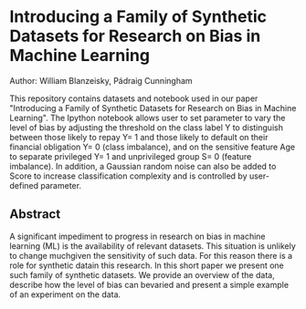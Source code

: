 # Introducing a Family of Synthetic Datasets for Research on Bias in Machine Learning

Author: William Blanzeisky, Pádraig Cunningham

This repository contains datasets and notebook used in our paper "Introducing a Family of Synthetic Datasets for Research on Bias in Machine Learning". The Ipython notebook allows user to set parameter to vary the level of bias by adjusting the threshold on the class label Y to distinguish between those likely to repay Y= 1 and those likely to default on their financial obligation Y= 0 (class imbalance), and on the sensitive feature Age to separate privileged Y= 1 and unprivileged group S= 0 (feature imbalance). In addition,  a Gaussian random noise can also be added to Score to increase classification complexity and is controlled by user-defined parameter. 

## Abstract
A significant impediment to progress in research on bias in machine learning (ML) is the availability of relevant datasets. This situation is unlikely to change muchgiven the sensitivity of such data. For this reason there is a role for synthetic datain this research. In this short paper we present one such family of synthetic datasets.  We provide an overview of the data, describe how the level of bias can bevaried and present a simple example of an experiment on the data.
